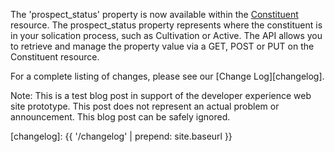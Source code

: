 ---
---

The 'prospect_status' property is now available within the [Constituent][constituent] resource.  The prospect_status property represents where the constituent is in your solication process, such as Cultivation or Active.  The API allows you to retrieve and manage the property value via a GET, POST or PUT on the Constituent resource.  

For a complete listing of changes, please see our [Change Log][changelog].

Note:  This is a test blog post in support of the developer experience web site prototype.  This post does not represent an actual problem or announcement.  This blog post can be safely ignored.  

[constituent]: https://bbbobbyearl.portal.azure-api.net/docs/services/5489b7687376d0092c2d38a1/operations/5489b76a7376d00b90cb19ff
[changelog]: {{ '/changelog' | prepend: site.baseurl }}